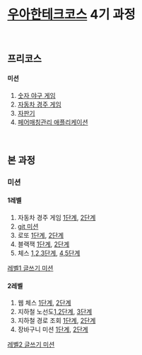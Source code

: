 # [우아한테크코스](https://woowacourse.github.io) 4기 과정
<br>

## 프리코스 

#### 미션 
1. [숫자 야구 게임](https://github.com/seong-wooo/java-baseball-precourse/tree/seongwoo)
2. [자동차 경주 게임](https://github.com/seong-wooo/java-racingcar-precourse/tree/seongwoo)
3. [자판기](https://github.com/seong-wooo/java-vendingmachine-precourse/tree/seongwoo)
4. [페어매칭관리 애플리케이션](https://github.com/seong-wooo/java-pairmatching-precourse/tree/seongwoo)
<br>

## 본 과정

### 미션

#### 1레벨
1. 자동차 경주 게임 [1단계](https://github.com/woowacourse/java-racingcar/pull/272), [2단계](https://github.com/woowacourse/java-racingcar/pull/347)
2. [git 미션](https://github.com/seong-wooo/git-mission)
3. 로또 [1단계](https://github.com/woowacourse/java-lotto/pull/340), [2단계](https://github.com/woowacourse/java-lotto/pull/422)
4. 블랙잭 [1단계](https://github.com/woowacourse/java-blackjack/pull/238), [2단계](https://github.com/woowacourse/java-blackjack/pull/345)
5. 체스 [1,2,3단계](https://github.com/woowacourse/java-chess/pull/338), [4,5단계](https://github.com/woowacourse/java-chess/pull/402)

[레벨1 글쓰기 미션](https://github.com/seong-wooo/woowa-writing-4/blob/seong-wooo/Level1.md)

#### 2레벨
1. 웹 체스 [1단계](https://github.com/woowacourse/jwp-chess/pull/336), [2단계](https://github.com/woowacourse/jwp-chess/pull/457)
2. 지하철 노선도[1,2단계](https://github.com/woowacourse/atdd-subway-map/pull/178), [3단계](https://github.com/woowacourse/atdd-subway-map/pull/311)
3. 지하철 경로 조회 [1단계](https://github.com/woowacourse/atdd-subway-path/pull/190), [2단계](https://github.com/woowacourse/atdd-subway-path/pull/256)
4. 장바구니 미션 [1단계](https://github.com/woowacourse/jwp-shopping-cart/pull/12), [2단계](https://github.com/woowacourse/jwp-shopping-cart/pull/91)

[레벨2 글쓰기 미션](https://github.com/seong-wooo/woowa-writing-4/blob/seong-wooo/Level2.md)
